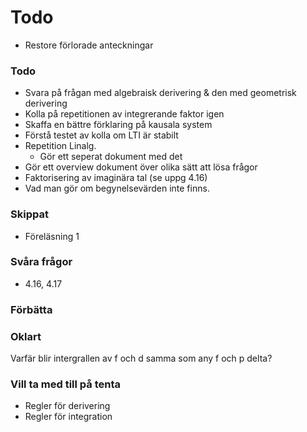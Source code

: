 # Todo
- Restore förlorade anteckningar
### Todo
- Svara på frågan med algebraisk derivering & den med geometrisk derivering
- Kolla på repetitionen av integrerande faktor igen
- Skaffa en bättre förklaring på kausala system
- Förstå testet av kolla om LTI är stabilt
- Repetition Linalg.
    - Gör ett seperat dokument med det 
- Gör ett overview dokument över olika sätt att lösa frågor
- Faktorisering av imaginära tal (se uppg 4.16)
- Vad man gör om begynelsevärden inte finns. 
### Skippat
- Föreläsning 1

### Svåra frågor
- 4.16, 4.17
### Förbätta


### Oklart
Varfär blir intergrallen av f och d samma som any f och p delta?


### Vill ta med till på tenta
- Regler för derivering
- Regler för integration



